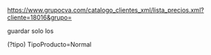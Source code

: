 https://www.grupocva.com/catalogo_clientes_xml/lista_precios.xml?cliente=18016&grupo=

guardar solo los

(?tipo) TipoProducto=Normal